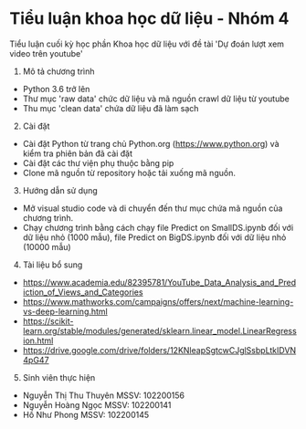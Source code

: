 # Tiểu luận khoa học dữ liệu - Nhóm 4 
Tiểu luận cuối kỳ học phần Khoa học dữ liệu với đề tài 'Dự đoán lượt xem video trên youtube'
1. Mô tả chương trình
- Python 3.6 trở lên
- Thư mục 'raw data' chức dữ liệu và mã nguồn crawl dữ liệu từ youtube
- Thu mục 'clean data' chứa dữ liệu đã làm sạch
2. Cài đặt
- Cài đặt Python từ trang chủ Python.org (https://www.python.org) và kiểm tra phiên bản đã cài đặt
- Cài đặt các thư viện phụ thuộc bằng pip
- Clone mã nguồn từ repository hoặc tải xuống mã nguồn.
3. Hướng dẫn sử dụng
- Mở visual studio  code và di chuyển đến thư mục chứa mã nguồn của chương trình.
- Chạy chương trình bằng cách chạy file Predict on SmallDS.ipynb đối với dữ liệu nhỏ (1000 mẫu), file Predict on BigDS.ipynb đối với dữ liệu nhỏ (10000 mẫu)
4. Tài liệu bổ sung
- https://www.academia.edu/82395781/YouTube_Data_Analysis_and_Prediction_of_Views_and_Categories
- https://www.mathworks.com/campaigns/offers/next/machine-learning-vs-deep-learning.html
- https://scikit-learn.org/stable/modules/generated/sklearn.linear_model.LinearRegression.html
- https://drive.google.com/drive/folders/12KNleapSgtcwCJglSsbpLtkIDVN4pG47
5. Sinh viên thực hiện
- Nguyễn Thị Thu Thuyên MSSV: 102200156
- Nguyễn Hoàng Ngọc     MSSV: 102200141
- Hồ Như Phong          MSSV: 102200145
